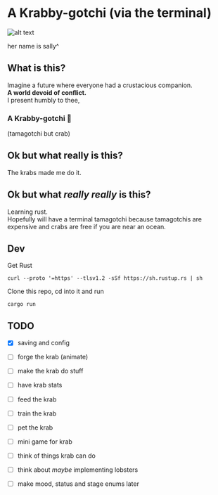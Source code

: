 # A Krabby-gotchi (via the terminal)

![alt text](https://upload.wikimedia.org/wikipedia/commons/a/a5/Sally_Lightfoot_Crab_2019.jpg)
<p>her name is sally^</p>


## What is this?
Imagine a future where everyone had a crustacious companion.
<br>
**A world devoid of conflict.**
<br>
I present humbly to thee,

### A Krabby-gotchi 🦀
(tamagotchi but crab)

## Ok but what really is this?
The krabs made me do it.

## Ok but what *really really* is this?
Learning rust. 
<br>
Hopefully will have a terminal tamagotchi because tamagotchis 
are expensive and crabs are free if you are near an ocean.

## Dev
Get Rust
```
curl --proto '=https' --tlsv1.2 -sSf https://sh.rustup.rs | sh
```
Clone this repo, cd into it and run
```
cargo run
```
## TODO
- [x] saving and config 
- [ ] forge the krab (animate)
- [ ] make the krab do stuff
- [ ] have krab stats 
- [ ] feed the  krab
- [ ] train the krab
- [ ] pet the krab 
- [ ] mini game for krab
- [ ] think of things krab can do 
- [ ] think about *maybe* implementing lobsters 
- [ ] make mood, status and stage enums later 









